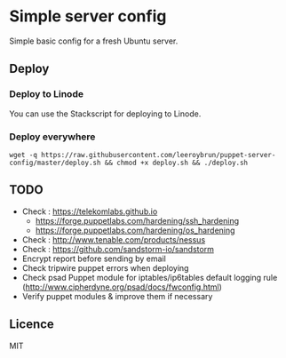 # Simple server config

Simple basic config for a fresh Ubuntu server.

## Deploy


### Deploy to Linode

You can use the Stackscript for deploying to Linode.

### Deploy everywhere

```
wget -q https://raw.githubusercontent.com/leeroybrun/puppet-server-config/master/deploy.sh && chmod +x deploy.sh && ./deploy.sh
```

## TODO

- Check : https://telekomlabs.github.io
     - https://forge.puppetlabs.com/hardening/ssh_hardening
     - https://forge.puppetlabs.com/hardening/os_hardening
- Check : http://www.tenable.com/products/nessus
- Check : https://github.com/sandstorm-io/sandstorm
- Encrypt report before sending by email
- Check tripwire puppet errors when deploying
- Check psad Puppet module for iptables/ip6tables default logging rule (http://www.cipherdyne.org/psad/docs/fwconfig.html)
- Verify puppet modules & improve them if necessary 

## Licence

MIT
